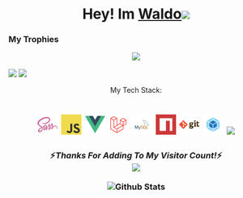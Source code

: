 
<div align="center">
 <h1>
   Hey! Im <a href="#.">Waldo</a><img src="https://github.com/TheDudeThatCode/TheDudeThatCode/blob/master/Assets/Hi.gif" width="29px"> 
 </h1>
</div>

 <h3>My Trophies</h3>
<div align="center">
<img src='https://github-profile-trophy.vercel.app/?username=WaldoDoesTech&theme=juicyfresh&no-frame=true'>
</div>
<p>
<img width="100px;" src="https://github-readme-stats.vercel.app/api?username=WaldoDoestech&theme=vision-friendly-dark&hide_border=true&count_private=true">
<img width="100px;" src="https://streak-stats.demolab.com/?user=WaldoDoesTech&theme=highcontrast&hide_border=true">
</p>
<p align="center">
 My Tech Stack:
</p>

<h1 align="center">
 <code><img height="40" src="https://raw.githubusercontent.com/github/explore/80688e429a7d4ef2fca1e82350fe8e3517d3494d/topics/sass/sass.png"></code>
 <code><img height="40" src="https://raw.githubusercontent.com/github/explore/80688e429a7d4ef2fca1e82350fe8e3517d3494d/topics/javascript/javascript.png"></code>
 <code><img height="40" src="https://raw.githubusercontent.com/github/explore/80688e429a7d4ef2fca1e82350fe8e3517d3494d/topics/vue/vue.png"></code>
 <code><img height="40" src="https://raw.githubusercontent.com/github/explore/80688e429a7d4ef2fca1e82350fe8e3517d3494d/topics/laravel/laravel.png"></code>
 <code><img height="40" src="https://raw.githubusercontent.com/github/explore/80688e429a7d4ef2fca1e82350fe8e3517d3494d/topics/mysql/mysql.png"></code>
 <code><img height="40" src="https://raw.githubusercontent.com/github/explore/80688e429a7d4ef2fca1e82350fe8e3517d3494d/topics/npm/npm.png"></code>
 <code><img height="40" src="https://raw.githubusercontent.com/github/explore/80688e429a7d4ef2fca1e82350fe8e3517d3494d/topics/git/git.png"></code>
 <code><img height="40" src="https://raw.githubusercontent.com/github/explore/80688e429a7d4ef2fca1e82350fe8e3517d3494d/topics/webpack/webpack.png"></code>
 <code><img height="40" src="https://img.icons8.com/color/48/000000/figma--v1.png"></code>
</h1>


<h3 align='center'>⚡️<i>Thanks For Adding To My Visitor Count!</i>⚡️
 <br>
 <img src="https://profile-counter.glitch.me/WaldoDoesTEch/count.svg" width="400" />
 <p align="center">
  <img src="https://raw.githubusercontent.com/mayhemantt/mayhemantt/Update/svg/Bottom.svg" alt="Github Stats" />
 </p>
</h3>
